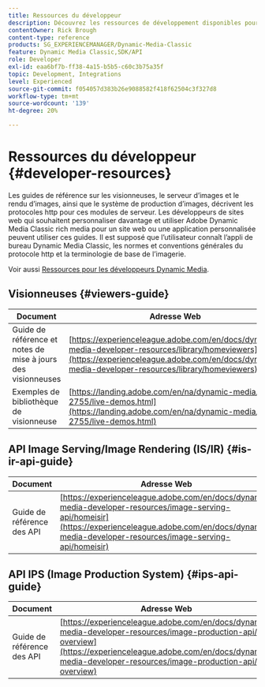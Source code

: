 ```yaml
---
title: Ressources du développeur
description: Découvrez les ressources de développement disponibles pour Dynamic Media.
contentOwner: Rick Brough
content-type: reference
products: SG_EXPERIENCEMANAGER/Dynamic-Media-Classic
feature: Dynamic Media Classic,SDK/API
role: Developer
exl-id: eaa6bf7b-ff38-4a15-b5b5-c60c3b75a35f
topic: Development, Integrations
level: Experienced
source-git-commit: f054057d383b26e9088582f418f62504c3f327d8
workflow-type: tm+mt
source-wordcount: '139'
ht-degree: 20%

---
```


# Ressources du développeur {#developer-resources}

Les guides de référence sur les visionneuses, le serveur d’images et le rendu d’images, ainsi que le système de production d’images, décrivent les protocoles http pour ces modules de serveur. Les développeurs de sites web qui souhaitent personnaliser davantage et utiliser Adobe Dynamic Media Classic rich media pour un site web ou une application personnalisée peuvent utiliser ces guides. Il est supposé que l’utilisateur connaît l’appli de bureau Dynamic Media Classic, les normes et conventions générales du protocole http et la terminologie de base de l’imagerie.

Voir aussi [Ressources pour les développeurs Dynamic Media](https://experienceleague.adobe.com/en/docs/dynamic-media-developer-resources).

## Visionneuses {#viewers-guide}

| Document | Adresse Web |
| --- | --- |
| Guide de référence et notes de mise à jours des visionneuses | [https://experienceleague.adobe.com/en/docs/dynamic-media-developer-resources/library/homeviewers](https://experienceleague.adobe.com/en/docs/dynamic-media-developer-resources/library/homeviewers) |
| Exemples de bibliothèque de visionneuse | [https://landing.adobe.com/en/na/dynamic-media/ctir-2755/live-demos.html](https://landing.adobe.com/en/na/dynamic-media/ctir-2755/live-demos.html) |

## API Image Serving/Image Rendering (IS/IR) {#is-ir-api-guide}

| Document | Adresse Web |
| --- | --- |
| Guide de référence des API | [https://experienceleague.adobe.com/en/docs/dynamic-media-developer-resources/image-serving-api/homeisir](https://experienceleague.adobe.com/en/docs/dynamic-media-developer-resources/image-serving-api/homeisir) |

## API IPS (Image Production System) {#ips-api-guide}

| Document | Adresse Web |
| --- | --- |
| Guide de référence des API | [https://experienceleague.adobe.com/en/docs/dynamic-media-developer-resources/image-production-api/c-overview](https://experienceleague.adobe.com/en/docs/dynamic-media-developer-resources/image-production-api/c-overview) |

<!-- ## Image Authoring {#ia}

| Document| Web address |
| --- | --- |
| User Guide | Contact Adobe Dynamic Media Classic technical support for this documentation. |
| Release Notes | Contact Adobe Dynamic Media Classic technical support for this documentation. |

## Dynamic Media Classic API {#dmc-api}

| Document | Web address |
| --- | --- |
| API Reference Guide | Contact Adobe Dynamic Media Classic technical support for documentation. |
 -->










<!-- 

**Web-to-Print**

|Document|Web address|
|--- |--- |
|Reference Guide|[https://www.adobe.com/go/learn_s7_webtoprint_en](https://www.adobe.com/go/learn_s7_webtoprint_en)| 

-->
